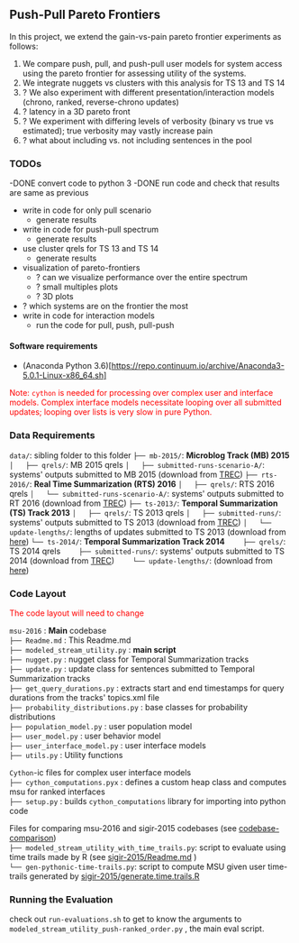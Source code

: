 
## Push-Pull Pareto Frontiers

In this project, we extend the gain-vs-pain pareto frontier experiments as follows:
1. We compare push, pull, and push-pull user models for system access using the pareto frontier for assessing utility of the systems.
2. We integrate nuggets vs clusters with this analysis for TS 13 and TS 14
3. ? We also experiment with different presentation/interaction models (chrono, ranked, reverse-chrono updates)
4. ? latency in a 3D pareto front
5. ? We experiment with differing levels of verbosity (binary vs true vs estimated); true verbosity may vastly increase pain
6. ? what about including vs. not including sentences in the pool

### TODOs
-DONE convert code to python 3
-DONE run code and check that results are same as previous
- write in code for only pull scenario
    - generate results
- write in code for push-pull spectrum
    - generate results 
- use cluster qrels for TS 13 and TS 14
    - generate results
- visualization of pareto-frontiers
    - ? can we visualize performance over the entire spectrum  
    - ? small multiples plots
    - ? 3D plots
- ? which systems are on the frontier the most 
- write in code for interaction models
    - run the code for pull, push, pull-push    
    
#### Software requirements
- (Anaconda Python 3.6)[https://repo.continuum.io/archive/Anaconda3-5.0.1-Linux-x86_64.sh]

<span style="color:red"> Note: ```cython``` is needed for processing over complex user and interface models. 
Complex interface models necessitate looping over all submitted updates; looping over lists is very slow in pure Python. </span>

### Data Requirements

```data/```: sibling folder to this folder
```├── mb-2015/```: **Microblog Track (MB) 2015**
```│   ├── qrels/```: MB 2015 qrels
```│   ├── submitted-runs-scenario-A/```: systems' outputs submitted to MB 2015 (download from [TREC](http://trec.nist.gov))
```├── rts-2016/```: **Real Time Summarization (RTS) 2016**
```│   ├── qrels/```: RTS 2016 qrels
```│   └── submitted-runs-scenario-A/```: systems' outputs submitted to RT 2016 (download from [TREC](http://trec.nist.gov))
```├── ts-2013/```: **Temporal Summarization (TS) Track 2013** 
```│   ├── qrels/```: TS 2013 qrels
```│   ├── submitted-runs/```: systems' outputs submitted to TS 2013 (download from [TREC](http://trec.nist.gov))
```│   └── update-lengths/```: lengths of updates submitted to TS 2013 (download from [here](https://cs.uwaterloo.ca/~gbaruah/ts-2013-update-lengths.html))
```└── ts-2014/```: **Temporal Summarization Track 2014**
```    ├── qrels/```: TS 2014 qrels
```    ├── submitted-runs/```: systems' outputs submitted to TS 2014 (download from [TREC](http://trec.nist.gov))
```    └── update-lengths/```: (download from [here](https://cs.uwaterloo.ca/~gbaruah/ts-2014-update-lengths.html))


### Code Layout

<span style="color:red">The code layout will need to change</span>


```msu-2016``` : **Main** codebase <br>
```├── Readme.md``` : This Readme.md <br>
```├── modeled_stream_utility.py``` : **main script** <br>
```├── nugget.py``` : nugget class for Temporal Summarization tracks <br>
```├── update.py``` : update class for sentences submitted to Temporal Summarization tracks <br>
```├── get_query_durations.py``` : extracts start and end timestamps for query durations from the tracks' topics.xml file <br>
```├── probability_distributions.py``` : base classes for probability distributions <br>
```├── population_model.py``` : user population model <br>
```├── user_model.py``` : user behavior model <br>
```├── user_interface_model.py``` : user interface models <br>
```├── utils.py``` : Utility functions  <br>

```Cython```-ic files for complex user interface models <br>
```├── cython_computations.pyx``` : defines a custom heap class and computes msu for ranked interfaces  <br>
```├── setup.py``` : builds ```cython_computations``` library for importing into python code  <br>

Files for comparing msu-2016 and sigir-2015 codebases (see [codebase-comparison](#Codebase-comparison))  <br>
```├── modeled_stream_utility_with_time_trails.py```: script to evaluate using time trails made by R (see [sigir-2015/Readme.md](../sigir-2015/Readme.md) ) <br>
```└── gen-pythonic-time-trails.py```: script to compute MSU given user time-trails generated by [sigir-2015/generate.time.trails.R](../sigir-2015/generate.time.trails.R)  <br>


### Running the Evaluation

check out ```run-evaluations.sh``` to get to know the arguments to ```modeled_stream_utility_push-ranked_order.py``` , the main eval script.

